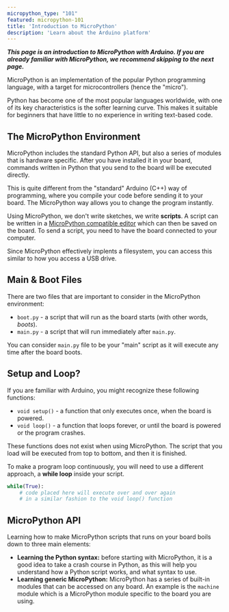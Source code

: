 ```yaml
---
micropython_type: "101"
featured: micropython-101
title: 'Introduction to MicroPython'
description: 'Learn about the Arduino platform'
---
```


***This page is an introduction to MicroPython with Arduino. If you are already familiar with MicroPython, we recommend skipping to the next page.***

MicroPython is an implementation of the popular Python programming language, with a target for microcontrollers (hence the "micro").

Python has become one of the most popular languages worldwide, with one of its key characteristics is the softer learning curve. This makes it suitable for beginners that have little to no experience in writing text-based code. 

## The MicroPython Environment

MicroPython includes the standard Python API, but also a series of modules that is hardware specific. After you have installed it in your board, commands written in Python that you send to the board will be executed directly. 

This is quite different from the "standard" Arduino (C++) way of programming, where you compile your code before sending it to your board. The MicroPython way allows you to change the program instantly. 

Using MicroPython, we don't write sketches, we write **scripts**. A script can be written in a [MicroPython compatible editor]() which can then be saved on the board. To send a script, you need to have the board connected to your computer.

Since MicroPython effectively implents a filesystem, you can access this similar to how you access a USB drive. 

## Main & Boot Files

There are two files that are important to consider in the MicroPython environment:
- `boot.py` - a script that will run as the board starts (with other words, *boots*).
- `main.py` - a script that will run immediately after `main.py`.

You can consider `main.py` file to be your "main" script as it will execute any time after the board boots.

## Setup and Loop?

If you are familiar with Arduino, you might recognize these following functions:
- `void setup()` - a function that only executes once, when the board is powered.
- `void loop()` - a function that loops forever, or until the board is powered or the program crashes.

These functions does not exist when using MicroPython. The script that you load will be executed from top to bottom, and then it is finished.

To make a program loop continuously, you will need to use a different approach, a **while loop** inside your script.

```python
while(True):
    # code placed here will execute over and over again
    # in a similar fashion to the void loop() function
```

## MicroPython API

Learning how to make MicroPython scripts that runs on your board boils down to three main elements:
- **Learning the Python syntax:** before starting with MicroPython, it is a good idea to take a crash course in Python, as this will help you understand how a Python script works, and what syntax to use. 
- **Learning generic MicroPython:** MicroPython has a series of built-in modules that can be accessed on any board. An example is the `machine` module which is a MicroPython module specific to the board you are using.

